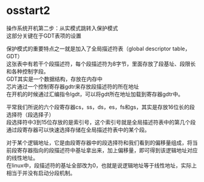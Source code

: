 # osstart2
操作系统开机第二步：从实模式跳转入保护模式<br>
这部分关键在于GDT表项的设置<br>

保护模式的重要特点之一就是加入了全局描述符表（global descriptor table，GDT）<br>
这张表中有若干个段描述符，每个段描述符为8字节，里面存放了段基址、段限长和各种控制字段。<br>
GDT其实是一个数据结构，存放在内存中<br>
芯片通过一个控制寄存器gdtr来存放段描述符的所在地址<br>
在开机的时候通过汇编指令lgdt，可以将gdt所在地址加载到寄存器gdtr中。<br>

平常我们所说的六个段寄存器cs，ss，ds，es，fs和gs，其实是存放16位长的段选择符（段选择子）<br>
段选择符中3到15位存放的是索引号，这个索引号就是全局描述符表中的第几个段<br>
通过段寄存器可以快速选择存储在全局描述符表中的某个段。<br>

对于某个逻辑地址，它是由段寄存器中的段选择符和我们看到的偏移量组成，将当前段寄存器指向的段描述符中基址拿出来，加上偏移量，即可得到该逻辑地址对应的线性地址。<br>
在linux中，段描述符的基址全部改为0，也就是说逻辑地址等于线性地址，实际上相当于并没有启动分段机制。<br>
